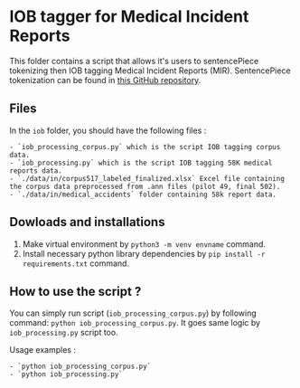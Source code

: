 # IOB tagger for Medical Incident Reports

This folder contains a script that allows it's users to sentencePiece tokenizing then IOB tagging Medical Incident Reports (MIR). SentencePiece tokenization can be found in [this GitHub repository](https://github.com/google/sentencepiece).

## Files

In the `iob` folder, you should have the following files : 

	- `iob_processing_corpus.py` which is the script IOB tagging corpus data.
	- `iob_processing.py` which is the script IOB tagging 58K medical reports data.
	- `./data/in/corpus517_labeled_finalized.xlsx` Excel file containing the corpus data preprocessed from .ann files (pilot 49, final 502).
	- `./data/in/medical_accidents` folder containing 58k report data.
	

## Dowloads and installations

1. Make virtual environment by `python3 -m venv envname` command.
2. Install necessary python library dependencies by `pip install -r requirements.txt` command.

## How to use the script ?

You can simply run script (`iob_processing_corpus.py`) by following command: `python iob_processing_corpus.py`. It goes same logic by `iob_processing.py` script too.

	
Usage examples : 

	- `python iob_processing_corpus.py`
	- `python iob_processing.py`
